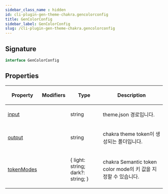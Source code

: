 ```yaml
---
sidebar_class_name : hidden
id: cli-plugin-gen-theme-chakra.gencolorconfig
title: GenColorConfig
sidebar_label: GenColorConfig
slug: /cli-plugin-gen-theme-chakra.gencolorconfig
---
```






## Signature

```typescript
interface GenColorConfig 
```

## Properties

<table><thead><tr><th>

Property


</th><th>

Modifiers


</th><th>

Type


</th><th>

Description


</th></tr></thead>
<tbody><tr><td>

[input](./cli-plugin-gen-theme-chakra.gencolorconfig.input)


</td><td>


</td><td>

string


</td><td>

theme.json 경로입니다.


</td></tr>
<tr><td>

[output](./cli-plugin-gen-theme-chakra.gencolorconfig.output)


</td><td>


</td><td>

string


</td><td>

chakra theme token이 생성되는 폴더입니다.


</td></tr>
<tr><td>

[tokenModes](./cli-plugin-gen-theme-chakra.gencolorconfig.tokenmodes)


</td><td>


</td><td>

\{ light: string; dark?: string; \}


</td><td>

chakra Semantic token color mode의 키 값을 지정할 수 있습니다.


</td></tr>
</tbody></table>
